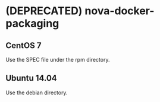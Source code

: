 # (DEPRECATED) nova-docker-packaging

## CentOS 7
Use the SPEC file under the rpm directory.

## Ubuntu 14.04
Use the debian directory.
